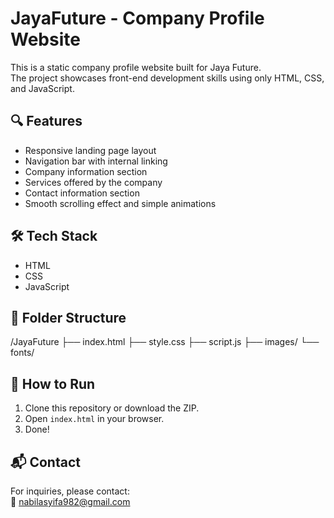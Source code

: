 # JayaFuture - Company Profile Website

This is a static company profile website built for Jaya Future.  
The project showcases front-end development skills using only HTML, CSS, and JavaScript.

## 🔍 Features

- Responsive landing page layout
- Navigation bar with internal linking
- Company information section
- Services offered by the company
- Contact information section
- Smooth scrolling effect and simple animations

## 🛠️ Tech Stack

- HTML
- CSS
- JavaScript

## 📁 Folder Structure
/JayaFuture
├── index.html
├── style.css
├── script.js
├── images/
└── fonts/

## 🚀 How to Run

1. Clone this repository or download the ZIP.
2. Open `index.html` in your browser.
3. Done!


## 📬 Contact

For inquiries, please contact:  
📧 nabilasyifa982@gmail.com  

